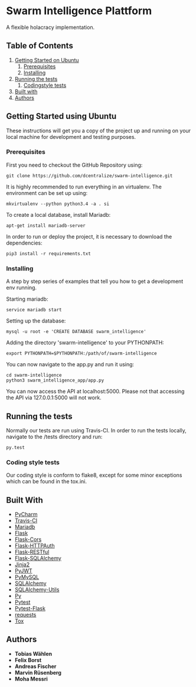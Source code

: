 # Swarm Intelligence Plattform
A flexible holacracy implementation.

## Table of Contents
1. [Getting Started on Ubuntu](#linux)
    1. [Prerequisites](#linuxpre)
    2. [Installing](#linuxinstall)
2. [Running the tests](#test)
    1. [Codingstyle tests](#codingstyle)
3. [Built with](#tools)
4. [Authors](#authors)

## Getting Started using Ubuntu <a name="linux"></a>
These instructions will get you a copy of the project up and running on your local machine for development and testing purposes.

### Prerequisites <a name="linuxpre"></a>
First you need to checkout the GitHub Repository using:
```
git clone https://github.com/dcentralize/swarm-intelligence.git
```
It is highly recommended to run everything in an virtualenv. The environment can be set up using:
```
mkvirtualenv --python python3.4 -a . si
```
To create a local database, install Mariadb:
```
apt-get install mariadb-server
```
In order to run or deploy the project, it is necessary to download the dependencies:
```
pip3 install -r requirements.txt
```

### Installing <a name="linuxinstall"></a>
A step by step series of examples that tell you how to get a development env running.

Starting mariadb:
```
service mariadb start
```
Setting up the database:
```
mysql -u root -e 'CREATE DATABASE swarm_intelligence'
```
Adding the directory 'swarm-intelligence' to your PYTHONPATH:
```
export PYTHONPATH=$PYTHONPATH:/path/of/swarm-intelligence
```
You can now navigate to the app.py and run it using:
```
cd swarm-intelligence
python3 swarm_intelligence_app/app.py
```
You can now access the API at localhost:5000.
Please not that accessing the API via 127.0.0.1:5000 will not work.

## Running the tests <a name="tests"></a>
Normally our tests are run using Travis-CI.
In order to run the tests locally, navigate to the /tests directory and run:
```
py.test
```

### Coding style tests <a name="codingstyle"></a>
Our coding style is conform to flake8, except for some minor exceptions which can be found in the tox.ini.

## Built With <a name="tools"></a>
* [PyCharm](https://www.jetbrains.com/pycharm/)
* [Travis-CI](https://travis-ci.org/)
* [Mariadb](https://mariadb.org/)
* [Flask](http://flask.pocoo.org/docs/0.11/)
* [Flask-Cors](https://github.com/corydolphin/flask-cors)
* [Flask-HTTPAuth](https://flask-httpauth.readthedocs.io/en/latest/)
* [Flask-RESTful](https://flask-restful-cn.readthedocs.io/en/0.3.5/)
* [Flask-SQLAlchemy](http://flask-sqlalchemy.pocoo.org/2.1/)
* [Jinja2](http://jinja.pocoo.org/)
* [PyJWT](http://github.com/jpadilla/pyjwt)
* [PyMySQL](https://media.readthedocs.org/pdf/pymysql/latest/pymysql.pdf)
* [SQLAlchemy](http://www.sqlalchemy.org)
* [SQLAlchemy-Utils](https://github.com/kvesteri/sqlalchemy-utils)
* [Py](https://pypi.python.org/pypi)
* [Pytest](http://doc.pytest.org/en/latest/)
* [Pytest-Flask](https://pytest-flask.readthedocs.io/en/latest/)
* [requests](http://python-requests.org)
* [Tox](https://tox.readthedocs.io/en/latest/)

## Authors <a name="authors"></a>
* **Tobias Wählen**
* **Felix Borst**
* **Andreas Fischer**
* **Marvin Rüsenberg**
* **Moha Messri**
